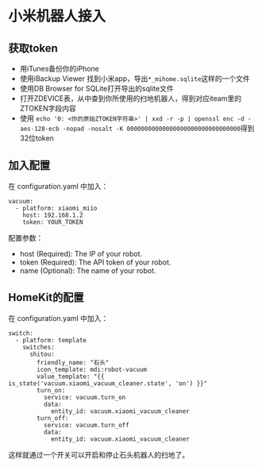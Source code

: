 # 小米机器人接入

## 获取token

* 用iTunes备份你的iPhone
* 使用iBackup Viewer 找到小米app，导出```*_mihome.sqlite```这样的一个文件
* 使用DB Browser for SQLite打开导出的sqlite文件
* 打开ZDEVICE表，从中查到你所使用的扫地机器人，得到对应iteam里的ZTOKEN字段内容
* 使用 ```echo '0: <你的原始ZTOKEN字符串>' | xxd -r -p | openssl enc -d -aes-128-ecb -nopad -nosalt -K 00000000000000000000000000000000```得到32位token

## 加入配置

在 configuration.yaml 中加入：

```
vacuum:
  - platform: xiaomi_miio
    host: 192.168.1.2
    token: YOUR_TOKEN
```

配置参数：

* host (Required): The IP of your robot.
* token (Required): The API token of your robot.
* name (Optional): The name of your robot.

## HomeKit的配置

在 configuration.yaml 中加入：

```
switch:
  - platform: template
    switches:
      shitou:
        friendly_name: "石头"
        icon_template: mdi:robot-vacuum
        value_template: "{{ is_state('vacuum.xiaomi_vacuum_cleaner.state', 'on') }}"
        turn_on:
          service: vacuum.turn_on
          data:
            entity_id: vacuum.xiaomi_vacuum_cleaner
        turn_off:
          service: vacuum.turn_off
          data:
            entity_id: vacuum.xiaomi_vacuum_cleaner
```

这样就通过一个开关可以开启和停止石头机器人的扫地了。
